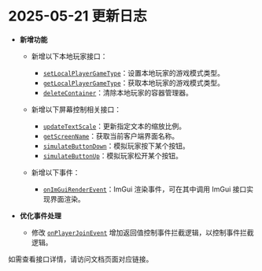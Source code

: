 
# 2025-05-21 更新日志

* **新增功能**

  * 新增以下本地玩家接口：

    * [`setLocalPlayerGameType`](/API/Player?id=setLocalPlayerGameType)：设置本地玩家的游戏模式类型。
    * [`getLocalPlayerGameType`](/API/Player?id=getLocalPlayerGameType)：获取本地玩家的游戏模式类型。
    * [`deleteContainer`](/API/Player?id=deleteContainer)：清除本地玩家的容器管理器。
  * 新增以下屏幕控制相关接口：

    * [`updateTextScale`](/API/Screen?id=updateTextScale)：更新指定文本的缩放比例。
    * [`getScreenName`](/API/Screen?id=getScreenName)：获取当前客户端界面名称。
    * [`simulateButtonDown`](/API/Screen?id=simulateButtonDown)：模拟玩家按下某个按钮。
    * [`simulateButtonUp`](/API/Screen?id=simulateButtonUp)：模拟玩家松开某个按钮。
  * 新增以下事件：

    * [`onImGuiRenderEvent`](/Event/README?id=onImGuiRenderEvent)：ImGui 渲染事件，可在其中调用 ImGui 接口实现界面渲染。

* **优化事件处理**

  * 修改 [`onPlayerJoinEvent`](/Event/README?id=onPlayerJoinEvent) 增加返回值控制事件拦截逻辑，以控制事件拦截逻辑。

如需查看接口详情，请访问文档页面对应链接。
